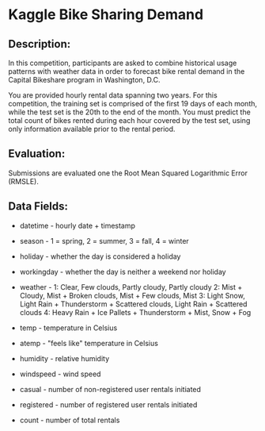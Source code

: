 # Kaggle Bike Sharing Demand

## Description:

In this competition, participants are asked to combine historical usage patterns with weather data in order to forecast bike rental demand in the Capital Bikeshare program in Washington, D.C.

You are provided hourly rental data spanning two years. For this competition, the training set is comprised of the first 19 days of each month, while the test set is the 20th to the end of the month. You must predict the total count of bikes rented during each hour covered by the test set, using only information available prior to the rental period.

## Evaluation:

Submissions are evaluated one the Root Mean Squared Logarithmic Error (RMSLE).

## Data Fields:

* datetime - hourly date + timestamp

* season -  1 = spring, 2 = summer, 3 = fall, 4 = winter

* holiday - whether the day is considered a holiday

* workingday - whether the day is neither a weekend nor holiday

* weather - 1: Clear, Few clouds, Partly cloudy, Partly cloudy 
    2: Mist + Cloudy, Mist + Broken clouds, Mist + Few clouds, Mist 
    3: Light Snow, Light Rain + Thunderstorm + Scattered clouds, Light Rain + Scattered clouds 
    4: Heavy Rain + Ice Pallets + Thunderstorm + Mist, Snow + Fog

* temp - temperature in Celsius

* atemp - "feels like" temperature in Celsius

* humidity - relative humidity

* windspeed - wind speed

* casual - number of non-registered user rentals initiated

* registered - number of registered user rentals initiated

* count - number of total rentals
